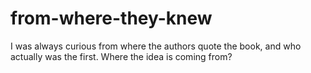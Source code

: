 # from-where-they-knew
I was always curious from where the authors quote the book, and who actually was the first. Where the idea is coming from?
